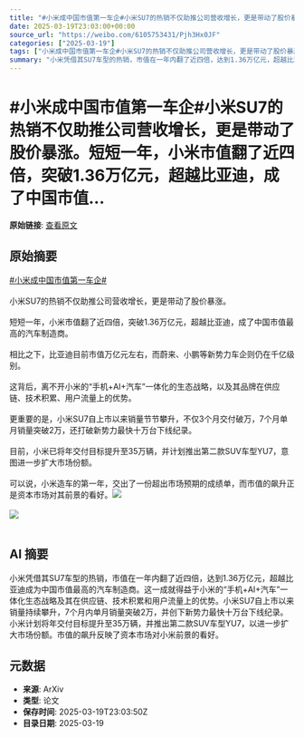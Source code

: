 ```yaml
---
title: "#小米成中国市值第一车企#小米SU7的热销不仅助推公司营收增长，更是带动了股价暴涨。短短一年，小米市值翻了近四倍，突破1.36万亿元，超越比亚迪，成了中国市值..."
date: 2025-03-19T23:03:00+00:00
source_url: "https://weibo.com/6105753431/Pjh3Hx0JF"
categories: ["2025-03-19"]
tags: ["小米成中国市值第一车企#小米SU7的热销不仅助推公司营收增长，更是带动了股价暴涨。短短一年，小米市值翻了近四倍，突破1.36万亿元，超越比亚迪，成了中国市值"]
summary: "小米凭借其SU7车型的热销，市值在一年内翻了近四倍，达到1.36万亿元，超越比亚迪成为中国市值最高的汽车制造商。这一成就得益于小米的“手机+AI+汽车”一体化生态战略及其在供应链、技术积累和用户流量上的优势。小米SU7自上市以来销量持续攀升，7个月内单月销量突破2万，并创下新势力最快十万台下线纪录。小米计划将年交付目标提升至35万辆，并推出第二款SUV车型YU7，以进一步扩大市场份额。市值的飙升反映了资本市场对小米前景的看好。"
---
```


# #小米成中国市值第一车企#小米SU7的热销不仅助推公司营收增长，更是带动了股价暴涨。短短一年，小米市值翻了近四倍，突破1.36万亿元，超越比亚迪，成了中国市值...

**原始链接**: [查看原文](https://weibo.com/6105753431/Pjh3Hx0JF)

## 原始摘要

<a href="https://m.weibo.cn/search?containerid=231522type%3D1%26t%3D10%26q%3D%23%E5%B0%8F%E7%B1%B3%E6%88%90%E4%B8%AD%E5%9B%BD%E5%B8%82%E5%80%BC%E7%AC%AC%E4%B8%80%E8%BD%A6%E4%BC%81%23&amp;extparam=%23%E5%B0%8F%E7%B1%B3%E6%88%90%E4%B8%AD%E5%9B%BD%E5%B8%82%E5%80%BC%E7%AC%AC%E4%B8%80%E8%BD%A6%E4%BC%81%23" data-hide=""><span class="surl-text">#小米成中国市值第一车企#</span></a><br><br>小米SU7的热销不仅助推公司营收增长，更是带动了股价暴涨。<br><br>短短一年，小米市值翻了近四倍，突破1.36万亿元，超越比亚迪，成了中国市值最高的汽车制造商。<br><br>相比之下，比亚迪目前市值万亿元左右，而蔚来、小鹏等新势力车企则仍在千亿级别。<br><br>这背后，离不开小米的“手机+AI+汽车”一体化的生态战略，以及其品牌在供应链、技术积累、用户流量上的优势。<br><br>更重要的是，小米SU7自上市以来销量节节攀升，不仅3个月交付破万，7个月单月销量突破2万，还打破新势力最快十万台下线纪录。<br><br>目前，小米已将年交付目标提升至35万辆，并计划推出第二款SUV车型YU7，意图进一步扩大市场份额。<br><br>可以说，小米造车的第一年，交出了一份超出市场预期的成绩单，而市值的飙升正是资本市场对其前景的看好。<img style="" src="https://tvax1.sinaimg.cn/large/006Fd7o3gy1hzmbxs6msdj30zk0pyjxj.jpg" referrerpolicy="no-referrer"><br><br><img style="" src="https://tvax2.sinaimg.cn/large/006Fd7o3gy1hzmbxthhraj30u00ja7ho.jpg" referrerpolicy="no-referrer"><br><br>

## AI 摘要

小米凭借其SU7车型的热销，市值在一年内翻了近四倍，达到1.36万亿元，超越比亚迪成为中国市值最高的汽车制造商。这一成就得益于小米的“手机+AI+汽车”一体化生态战略及其在供应链、技术积累和用户流量上的优势。小米SU7自上市以来销量持续攀升，7个月内单月销量突破2万，并创下新势力最快十万台下线纪录。小米计划将年交付目标提升至35万辆，并推出第二款SUV车型YU7，以进一步扩大市场份额。市值的飙升反映了资本市场对小米前景的看好。

## 元数据

- **来源**: ArXiv
- **类型**: 论文
- **保存时间**: 2025-03-19T23:03:50Z
- **目录日期**: 2025-03-19
